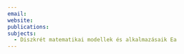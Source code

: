 ```yaml
---
email: 
website: 
publications: 
subjects:
  - Diszkrét matematikai modellek és alkalmazásaik Ea
---
```

